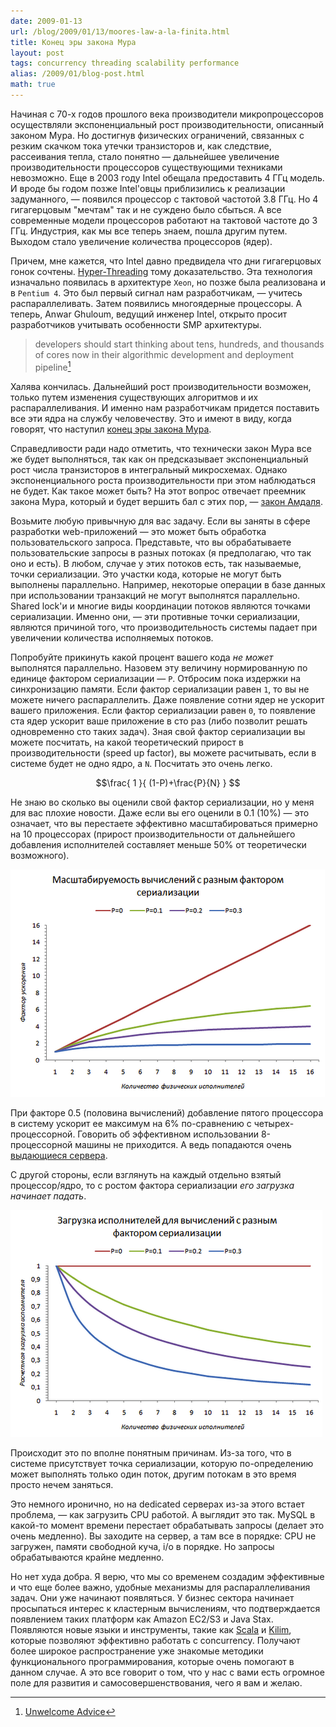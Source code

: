 ```yaml
---
date: 2009-01-13
url: /blog/2009/01/13/moores-law-a-la-finita.html
title: Конец эры закона Мура
layout: post
tags: concurrency threading scalability performance
alias: /2009/01/blog-post.html
math: true
---
```

Начиная с 70-х годов прошлого века производители микропроцессоров осуществляли экспоненциальный рост производительности, описанный законом Мура. Но достигнув физических ограничений, связанных с резким скачком тока утечки транзисторов и, как следствие, рассеивания тепла, стало понятно — дальнейшее увеличение производительности процессоров существующими техниками невозможно. Еще в 2003 году Intel обещала предоставить 4 ГГц модель. И вроде бы годом позже Intel'овцы приблизились к реализации задуманного, — появился процессор с тактовой частотой 3.8 ГГц. Но 4 гигагерцовым "мечтам" так и не суждено было сбыться. А все современные модели процессоров работают на тактовой частоте до 3 ГГц. Индустрия, как мы все теперь знаем, пошла другим путем. Выходом стало увеличение количества процессоров (ядер).

Причем, мне кажется, что Intel давно предвидела что дни гигагерцовых гонок сочтены. [Hyper-Threading][ref-hyper-threading] тому доказательство. Эта технология изначально появилась в архитектуре `Xeon`, но позже была реализована и в `Pentium 4`. Это был первый сигнал нам разработчикам, — учитесь распараллеливать. Затем появились многоядерные процессоры. А теперь, Anwar Ghuloum, ведущий инженер Intel, открыто просит разработчиков учитывать особенности SMP архитектуры.

> developers should start thinking about tens, hundreds, and thousands of cores now in their algorithmic development and deployment pipeline[^unwelcome-advice]

Халява кончилась. Дальнейший рост производительности возможен, только путем изменения существующих алгоритмов и их распараллеливания. И именно нам разработчикам придется поставить все эти ядра на службу человечеству. Это и имеют в виду, когда говорят, что наступил [конец эры закона Мура][ref-the-end-of-moores].

Справедливости ради надо отметить, что технически закон Мура все же будет выполняться, так как он предсказывает экспоненциальный рост числа транзисторов в интегральный микросхемах. Однако экспоненциального роста производительности при этом наблюдаться не будет. Как такое может быть? На этот вопрос отвечает преемник закона Мура, который и будет вершить бал с этих пор, — [закон Амдаля][ref-amdahls-law].

Возьмите любую привычную для вас задачу. Если вы заняты в сфере разработки web-приложений — это может быть обработка пользовательского запроса. Представьте, что вы обрабатываете пользовательские запросы в разных потоках (я предполагаю, что так оно и есть). В любом, случае у этих потоков есть, так называемые, точки сериализации. Это участки кода, которые не могут быть выполнены параллельно. Например, некоторые операции в базе данных при использовании транзакций не могут выполнятся параллельно. Shared lock'и и многие виды координации потоков являются точками сериализации. Именно они, — эти противные точки сериализации, являются причиной того, что производительность системы падает при увеличении количества исполняемых потоков.

Попробуйте прикинуть какой процент вашего кода *не может* выполнятся параллельно. Назовем эту величину нормированную по единице фактором сериализации — `P`. Отбросим пока издержки на синхронизацию памяти. Если фактор сериализации равен `1`, то вы не можете ничего распараллелить. Даже появление сотни ядер не ускорит вашего приложения. Если фактор сериализации равен `0`, то появление ста ядер ускорит ваше приложение в сто раз (либо позволит решать одновременно сто таких задач). Зная свой фактор сериализации вы можете посчитать, на какой теоретический прирост в производительности (speed up factor), вы можете расчитывать, если в системе будет не одно ядро, а `N`. Посчитать это очень легко.

$$\frac{ 1 }{ (1-P)+\frac{P}{N} } $$

Не знаю во сколько вы оценили свой фактор сериализации, но у меня для вас плохие новости. Даже если вы его оценили в 0.1 (10%) — это означает, что вы перестаете эффективно масштабироваться примерно на 10 процессорах (прирост производительности от дальнейшего добавления исполнителей составляет меньше 50% от теоретически возможного).

![Amdahl's Law](/images/moores-law-a-la-finita/amdahl's-law.png)

При факторе 0.5 (половина вычислений) добавление пятого процессора в систему ускорит ее максимум на 6% по-сравнению с четырех-процессорной. Говорить об эффективном использовании 8-процессорной машины не приходится. А ведь попадаются очень [выдающиеся сервера][ref-16x16].

С другой стороны, если взглянуть на каждый отдельно взятый процессор/ядро, то с ростом фактора сериализации *его загрузка начинает падать*.

![Amdahl's Law](/images/moores-law-a-la-finita/utilization.png)

Происходит это по вполне понятным причинам. Из-за того, что в системе присутствует точка сериализации, которую по-определению может выполнять только один поток, другим потокам в это время просто нечем заняться.

Это немного иронично, но на dedicated серверах из-за этого встает проблема, — как загрузить CPU работой. А выглядит это так. MySQL в какой-то момент времени перестает обрабатывать запросы (делает это очень медленно). Вы заходите на сервер, а там все в порядке: CPU не загружен, памяти свободной куча, i/o в порядке. Но запросы обрабатываются крайне медленно.

Но нет худа добра. Я верю, что мы со временем создадим эффективные и что еще более важно, удобные механизмы для распараллеливания задач. Они уже начинают появляться. У бизнес сектора начинает просыпаться интерес к кластерным вычислениям, что подтверждается появлением таких платформ как Amazon EC2/S3 и Java Stax. Появляются новые языки и инструменты, такие как [Scala][ref-scala] и [Kilim][ref-kilim], которые позволяют эффективно работать с concurrency. Получают более широкое распространение уже знакомые методики функционального программирования, которые очень помогают в данном случае. А это все говорит о том, что у нас с вами есть огромное поле для развития и самосовершенствования, чего я вам и желаю.

[ref-hyper-threading]: http://ru.wikipedia.org/wiki/Hyper-threading
[ref-the-end-of-moores]: http://www.researchandmarkets.com/research/ae36c8/the_end_of_moores
[ref-scala]: http://www.scala-lang.org/
[ref-kilim]: http://www.malhar.net/sriram/kilim/
[ref-16x16]: /blog/2009/01/09/16x16.html
[ref-amdahls-law]: http://en.wikipedia.org/wiki/Amdahl%27s_law
[^unwelcome-advice]: [Unwelcome Advice](http://blogs.intel.com/research/2008/06/30/unwelcome_advice/)
